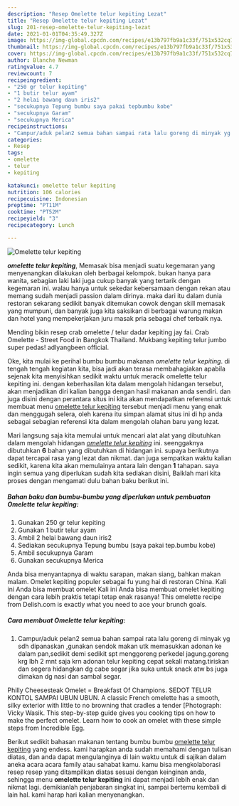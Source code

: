 ```yaml
---
description: "Resep Omelette telur kepiting Lezat"
title: "Resep Omelette telur kepiting Lezat"
slug: 201-resep-omelette-telur-kepiting-lezat
date: 2021-01-01T04:35:49.327Z
image: https://img-global.cpcdn.com/recipes/e13b797fb9a1c33f/751x532cq70/omelette-telur-kepiting-foto-resep-utama.jpg
thumbnail: https://img-global.cpcdn.com/recipes/e13b797fb9a1c33f/751x532cq70/omelette-telur-kepiting-foto-resep-utama.jpg
cover: https://img-global.cpcdn.com/recipes/e13b797fb9a1c33f/751x532cq70/omelette-telur-kepiting-foto-resep-utama.jpg
author: Blanche Newman
ratingvalue: 4.7
reviewcount: 7
recipeingredient:
- "250 gr telur kepiting"
- "1 butir telur ayam"
- "2 helai bawang daun iris2"
- "secukupnya Tepung bumbu saya pakai tepbumbu kobe"
- "secukupnya Garam"
- "secukupnya Merica"
recipeinstructions:
- "Campur/aduk pelan2 semua bahan sampai rata lalu goreng di minyak yg sdh dipanaskan ,gunakan sendok makan  utk memasukkan adonan ke dalam pan,sedikit demi sedikit spt menggoreng perkedel jagung.goreng krg lbh 2 mnt saja krn adonan telur kepiting cepat sekali matang.tiriskan dan segera hidangkan dg cabe segar jika suka untuk snack atw bs juga dimakan dg nasi dan sambal segar."
categories:
- Resep
tags:
- omelette
- telur
- kepiting

katakunci: omelette telur kepiting 
nutrition: 106 calories
recipecuisine: Indonesian
preptime: "PT11M"
cooktime: "PT52M"
recipeyield: "3"
recipecategory: Lunch

---
```



![Omelette telur kepiting](https://img-global.cpcdn.com/recipes/e13b797fb9a1c33f/751x532cq70/omelette-telur-kepiting-foto-resep-utama.jpg)

<b><i>omelette telur kepiting</i></b>, Memasak bisa menjadi suatu kegemaran yang menyenangkan dilakukan oleh berbagai kelompok. bukan hanya para wanita, sebagian laki laki juga cukup banyak yang tertarik dengan kegemaran ini. walau hanya untuk sekedar kebersamaan dengan rekan atau memang sudah menjadi passion dalam dirinya. maka dari itu dalam dunia restoran sekarang sedikit banyak ditemukan cowok dengan skill memasak yang mumpuni, dan banyak juga kita saksikan di berbagai warung makan dan hotel yang mempekerjakan juru masak pria sebagai chef terbaik nya.

Mending bikin resep crab omelette / telur dadar kepiting jay fai. Crab Omelette - Street Food in Bangkok Thailand. Mukbang kepiting telur jumbo super pedas! adlyangbeen official.

Oke, kita mulai ke perihal bumbu bumbu makanan <i>omelette telur kepiting</i>. di tengah tengah kegiatan kita, bisa jadi akan terasa membahagiakan apabila sejenak kita menyisihkan sedikit waktu untuk meracik omelette telur kepiting ini. dengan keberhasilan kita dalam mengolah hidangan tersebut, akan menjadikan diri kalian bangga dengan hasil makanan anda sendiri. dan juga disini dengan perantara situs ini kita akan mendapatkan referensi untuk membuat menu <u>omelette telur kepiting</u> tersebut menjadi menu yang enak dan menggugah selera, oleh karena itu simpan alamat situs ini di hp anda sebagai sebagian referensi kita dalam mengolah olahan baru yang lezat.


Mari langsung saja kita memulai untuk mencari alat alat yang dibutuhkan dalam mengolah hidangan <u><i>omelette telur kepiting</i></u> ini. seenggaknya dibutuhkan <b>6</b> bahan yang dibutuhkan di hidangan ini. supaya berikutnya dapat tercapai rasa yang lezat dan nikmat. dan juga sempatkan waktu kalian sedikit, karena kita akan memulainya antara lain dengan <b>1</b> tahapan. saya ingin semua yang diperlukan sudah kita sediakan disini, Baiklah mari kita proses dengan mengamati dulu bahan baku berikut ini.

<!--inarticleads1-->

##### Bahan baku dan bumbu-bumbu yang diperlukan untuk pembuatan Omelette telur kepiting:

1. Gunakan 250 gr telur kepiting
1. Gunakan 1 butir telur ayam
1. Ambil 2 helai bawang daun iris2
1. Sediakan secukupnya Tepung bumbu (saya pakai tep.bumbu kobe)
1. Ambil secukupnya Garam
1. Gunakan secukupnya Merica


Anda bisa menyantapnya di waktu sarapan, makan siang, bahkan makan malam. Omelet kepiting populer sebagai fu yung hai di restoran China. Kali ini Anda bisa membuat omelet Kali ini Anda bisa membuat omelet kepiting dengan cara lebih praktis tetapi tetap enak rasanya! This omelette recipe from Delish.com is exactly what you need to ace your brunch goals. 

<!--inarticleads2-->

##### Cara membuat Omelette telur kepiting:

1. Campur/aduk pelan2 semua bahan sampai rata lalu goreng di minyak yg sdh dipanaskan ,gunakan sendok makan  utk memasukkan adonan ke dalam pan,sedikit demi sedikit spt menggoreng perkedel jagung.goreng krg lbh 2 mnt saja krn adonan telur kepiting cepat sekali matang.tiriskan dan segera hidangkan dg cabe segar jika suka untuk snack atw bs juga dimakan dg nasi dan sambal segar.


Philly Cheesesteak Omelet = Breakfast Of Champions. SEDOT TELUR KONTOL SAMPAI UBUN UBUN. A classic French omelette has a smooth, silky exterior with little to no browning that cradles a tender [Photograph: Vicky Wasik. This step-by-step guide gives you cooking tips on how to make the perfect omelet. Learn how to cook an omelet with these simple steps from Incredible Egg. 

Berikut sedikit bahasan makanan tentang bumbu bumbu <u>omelette telur kepiting</u> yang endess. kami harapkan anda sudah memahami dengan tulisan diatas, dan anda dapat mengulanginya di lain waktu untuk di sajikan dalam aneka acara acara family atau sahabat kamu. kamu bisa mengkolaborasi resep resep yang ditampilkan diatas sesuai dengan keinginan anda, sehingga menu <b>omelette telur kepiting</b> ini dapat menjadi lebih enak dan nikmat lagi. demikianlah penjabaran singkat ini, sampai bertemu kembali di lain hal. kami harap hari kalian menyenangkan.

